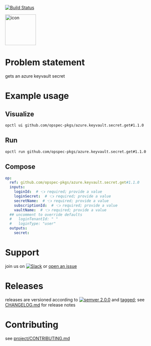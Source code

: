 [![Build Status](https://github.com/opspec-pkgs/azure.keyvault.secret.get/workflows/build/badge.svg?branch=main)](https://github.com/opspec-pkgs/azure.keyvault.secret.get/actions?query=workflow%3Abuild+branch%3Amain)

<img src="icon.svg" alt="icon" height="100px">

# Problem statement

gets an azure keyvault secret

# Example usage

## Visualize

```shell
opctl ui github.com/opspec-pkgs/azure.keyvault.secret.get#1.1.0
```

## Run

```
opctl run github.com/opspec-pkgs/azure.keyvault.secret.get#1.1.0
```

## Compose

```yaml
op:
  ref: github.com/opspec-pkgs/azure.keyvault.secret.get#1.1.0
  inputs:
    loginId:  # 👈 required; provide a value
    loginSecret:  # 👈 required; provide a value
    secretName:  # 👈 required; provide a value
    subscriptionId:  # 👈 required; provide a value
    vaultName:  # 👈 required; provide a value
  ## uncomment to override defaults
  #   loginTenantId: " "
  #   loginType: "user"
  outputs:
    secret:
```

# Support

join us on
[![Slack](https://img.shields.io/badge/slack-opctl-E01563.svg)](https://join.slack.com/t/opctl/shared_invite/zt-51zodvjn-Ul_UXfkhqYLWZPQTvNPp5w)
or
[open an issue](https://github.com/opspec-pkgs/azure.keyvault.secret.get/issues)

# Releases

releases are versioned according to
[![semver 2.0.0](https://img.shields.io/badge/semver-2.0.0-brightgreen.svg)](http://semver.org/spec/v2.0.0.html)
and [tagged](https://git-scm.com/book/en/v2/Git-Basics-Tagging); see
[CHANGELOG.md](CHANGELOG.md) for release notes

# Contributing

see
[project/CONTRIBUTING.md](https://github.com/opspec-pkgs/project/blob/main/CONTRIBUTING.md)
